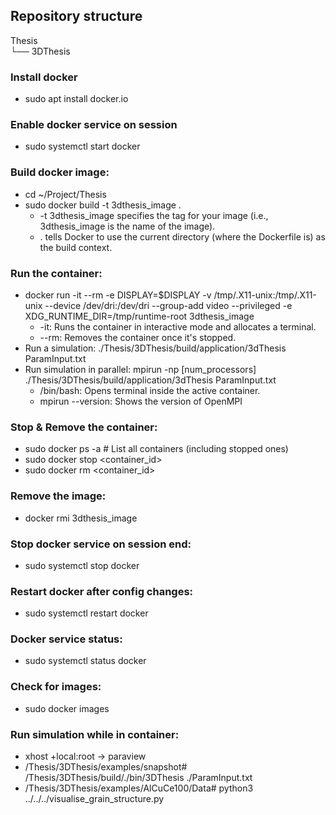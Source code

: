 ## Repository structure

Thesis\
└── 3DThesis

### Install docker
- sudo apt install docker.io

### Enable docker service on session
- sudo systemctl start docker

### Build docker image: 
- cd ~/Project/Thesis
- sudo docker build -t 3dthesis_image .
  - -t 3dthesis_image specifies the tag for your image (i.e., 3dthesis_image is the name of the image).
  - . tells Docker to use the current directory (where the Dockerfile is) as the build context.

### Run the container:
- docker run -it --rm -e DISPLAY=$DISPLAY -v /tmp/.X11-unix:/tmp/.X11-unix --device /dev/dri:/dev/dri --group-add video --privileged -e XDG_RUNTIME_DIR=/tmp/runtime-root 3dthesis_image
  - -it: Runs the container in interactive mode and allocates a terminal.
  - --rm: Removes the container once it's stopped.
- Run a simulation: ./Thesis/3DThesis/build/application/3dThesis ParamInput.txt
- Run simulation in parallel: mpirun -np [num_processors] ./Thesis/3DThesis/build/application/3dThesis ParamInput.txt
  - /bin/bash: Opens terminal inside the active container.
  - mpirun --version: Shows the version of OpenMPI

### Stop & Remove the container:
- sudo docker ps -a   # List all containers (including stopped ones)
- sudo docker stop <container_id>
- sudo docker rm <container_id> 

### Remove the image:
- docker rmi 3dthesis_image

### Stop docker service on session end:
- sudo systemctl stop docker

### Restart docker after config changes:
- sudo systemctl restart docker

### Docker service status:
- sudo systemctl status docker

### Check for images:
- sudo docker images

### Run simulation while in container:
- xhost +local:root -> paraview
- /Thesis/3DThesis/examples/snapshot# /Thesis/3DThesis/build/./bin/3DThesis ./ParamInput.txt 
- /Thesis/3DThesis/examples/AlCuCe100/Data# python3 ../../../visualise_grain_structure.py
